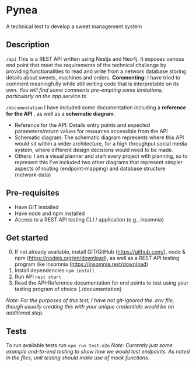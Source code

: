 # Pynea

A technical test to develop a sweet management system

## Description

`/api`
This is a REST API written using Nestjs and Neo4j. It exposes various end point that meet the requirements of the technical challenge by providing functionalities to read and write from a network database storing details about sweets, machines and orders.
**Commenting:** I have tried to comment meaningfully while still writing code that is interpretable on its own. _You will find some comments pre-empting some limitations, particularly on the app.service.ts_

`/documentation`
I have included some documentation including a **reference for the API** , as well as a **schematic diagram**.

- Reference for the API: Details entry points and expected parameters/return values for resources accessible from the API
- Schematic diagram: The schematic diagram represents where this API would sit within a wider architecture, for a high throughput social media system, where different design decisions would need to be made.
- Others: I am a visual planner and start every project with planning, so to represent this I've included two other diagrams that represent simpler aspects of routing (endpoint-mapping) and database structure (network-data)

## Pre-requisites

- Have GIT installed
- Have node and npm installed
- Access to a REST API testing CLI / application (e.g., insomnia)

## Get started

0. If not already available, install GIT/GitHub (https://github.com/), node & npm (https://nodejs.org/en/download), as well as a REST API testing program like Insomnia (https://insomnia.rest/download)
1. Install dependencies `npm install`
2. Run API `nest start`
3. Read the API-Reference documentation for end points to test using your testing program of choice (./documentation)

_Note: For the purposes of this test, I have not git-ignored the .env file, though usually creating this with your unique credentials would be an additional step._

## Tests

To run available tests run `npm run test:e2e`
_Note: Currently just some example end-to-end testing to show how we would test endpoints. As noted in the files, unit testing should make use of mock functions._
